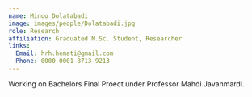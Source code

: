 ```yaml
---
name: Minoo Dolatabadi
image: images/people/Dolatabadi.jpg
role: Research
affiliation: Graduated M.Sc. Student, Researcher
links:
  Email: hrh.hemati@gmail.com
  Phone: 0000-0001-8713-9213
---
```


Working on Bachelors Final Proect under Professor Mahdi Javanmardi.

